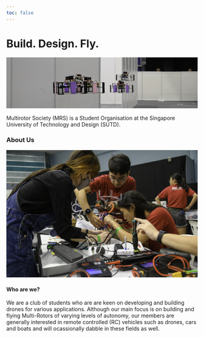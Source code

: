 ```yaml
---
toc: false
---
```


# Build. Design. Fly.

![banner](cat_e.jpeg "Photo from SAFMC 2024 Category E")

Multirotor Society (MRS) is a Student Organisation at the Singapore University of Technology and Design (SUTD).

### About Us

<!-- ![whoarewe](whoarewe.jpeg "Photo from SAFMC 2024 Award Ceremony in SUTD") -->

![working on drone](workingondrone.jpeg "Photo from SAFMC 2024 Category D")

#### Who are we?

We are a club of students who are are keen on developing and building drones for various applications. Although our main focus is on building and flying Multi-Rotors of varying levels of autonomy, our members are generally interested in remote controlled (RC) vehicles such as drones, cars and boats and will ocassionally dabble in these fields as well.
